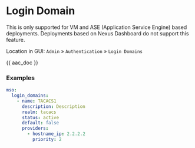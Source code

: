 # Login Domain

This is only supported for VM and ASE (Application Service Engine) based deployments. Deployments based on Nexus Dashboard do not support this feature.

Location in GUI:
`Admin` » `Authentication` » `Login Domains`

{{ aac_doc }}
### Examples

```yaml
mso:
  login_domains:
    - name: TACACS1
      description: Description
      realm: tacacs
      status: active
      default: false
      providers:
        - hostname_ip: 2.2.2.2
          priority: 2
```
